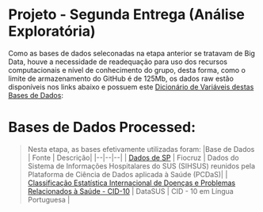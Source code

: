# Projeto - Segunda Entrega (Análise Exploratória)

Como as bases de dados seleconadas na etapa anterior se tratavam de Big Data, houve a necessidade de readequação para uso dos recursos computacionais e nível de conhecimento do grupo, desta forma, como o limite de armazenamento do GitHub é de 125Mb, os dados raw estão disponíveis nos links abaixo e possuem este [Dicionário de Variáveis destas Bases de Dados](https://github.com/grnbatera/Data4health/blob/main/assets/Dicion%C3%A1rio%20de%20Vari%C3%A1veis.csvhttps://github.com/grnbatera/Data4health/blob/main/assets/Dicion%C3%A1rio%20de%20Vari%C3%A1veis.csv): 

# Bases de Dados Processed:
> Nesta etapa, as bases efetivamente utilizadas foram:
> |Base de Dados  | Fonte | Descrição|
> |--|--|--|
> | [Dados de SP](https://bigdata-metadados.icict.fiocruz.br/dataset/sistema-de-informacoes-hospitalares-do-sus-sihsus/resource/ae85ac54-6734-43b8-a820-6129a854e1ff) | Fiocruz  | Dados do Sistema de Informações Hospitalares do SUS (SIHSUS) reunidos pela Plataforma de Ciência de Dados aplicada à Saúde (PCDaS)|
> | [Classificação Estatística Internacional de Doenças e Problemas Relacionados à Saúde - CID-10](http://www2.datasus.gov.br/cid10/V2008/cid10.htm)  | DataSUS  | CID - 10 em Língua Portuguesa |


